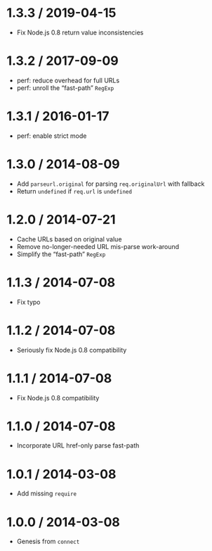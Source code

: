 1.3.3 / 2019-04-15
==================

-   Fix Node.js 0.8 return value inconsistencies

1.3.2 / 2017-09-09
==================

-   perf: reduce overhead for full URLs
-   perf: unroll the “fast-path” `RegExp`

1.3.1 / 2016-01-17
==================

-   perf: enable strict mode

1.3.0 / 2014-08-09
==================

-   Add `parseurl.original` for parsing `req.originalUrl` with fallback
-   Return `undefined` if `req.url` is `undefined`

1.2.0 / 2014-07-21
==================

-   Cache URLs based on original value
-   Remove no-longer-needed URL mis-parse work-around
-   Simplify the “fast-path” `RegExp`

1.1.3 / 2014-07-08
==================

-   Fix typo

1.1.2 / 2014-07-08
==================

-   Seriously fix Node.js 0.8 compatibility

1.1.1 / 2014-07-08
==================

-   Fix Node.js 0.8 compatibility

1.1.0 / 2014-07-08
==================

-   Incorporate URL href-only parse fast-path

1.0.1 / 2014-03-08
==================

-   Add missing `require`

1.0.0 / 2014-03-08
==================

-   Genesis from `connect`
